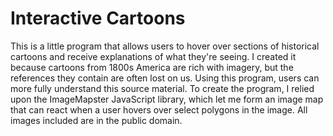 # Interactive Cartoons

This is a little program that allows users to hover over sections of historical cartoons and receive explanations of what they're seeing.
I created it because cartoons from 1800s America are rich with imagery, but the references they contain are often lost on us. 
Using this program, users can more fully understand this source material. 
To create the program, I relied upon the ImageMapster JavaScript library, which let me form an image map that can react when a user hovers over select polygons in the image.
All images included are in the public domain. 
